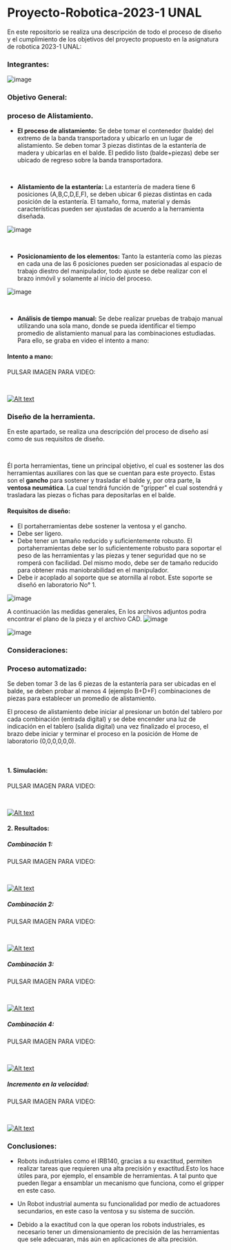 # Proyecto-Robotica-2023-1 UNAL
En este repositorio se realiza una descripción de todo el proceso de diseño y el cumplimiento de los objetivos del proyecto propuesto en la asignatura de robotica 2023-1 UNAL: 

### Integrantes: 
![image](https://github.com/jmedinave/Proyecto-Robotica-2023-1/assets/49196705/457dc984-36b6-4689-b432-bc3989945ab2)




### Objetivo General:

### proceso de Alistamiento.
<ul>
    <li><strong>El proceso de alistamiento:</strong> Se debe tomar el contenedor (balde) del extremo de la banda transportadora y ubicarlo en un lugar de alistamiento. Se deben tomar 3 piezas distintas de la estanter&iacute;a de madera y ubicarlas en el balde. El pedido listo (balde+piezas) debe ser ubicado de regreso sobre la banda transportadora.</li>
  
</ul>

<p><br></p>
<ul>
    <li><strong>Alistamiento de la estanter&iacute;a:</strong> La estanter&iacute;a de madera tiene 6 posiciones (A,B,C,D,E,F), se deben ubicar 6 piezas distintas en cada posici&oacute;n de la estanter&iacute;a. El tama&ntilde;o, forma, material y dem&aacute;s caracter&iacute;sticas pueden ser ajustadas de acuerdo a la herramienta dise&ntilde;ada.</li>


</ul>

![image](https://github.com/jmedinave/Proyecto-Robotica-2023-1/assets/49196705/f61038ea-55e5-4c19-98d6-fc0cbf26cb3d)


<p><br></p>
<ul>
    <li><strong>Posicionamiento de los elementos:</strong> Tanto la estanter&iacute;a como las piezas en cada una de las 6 posiciones pueden ser posicionadas al espacio de trabajo diestro del manipulador, todo ajuste se debe realizar con el brazo inm&oacute;vil y solamente al inicio del proceso.</li>


</ul>

![image](https://github.com/jmedinave/Proyecto-Robotica-2023-1/assets/49196705/4f0bbebf-9837-4f42-962b-5411707e38c5)


<p><br></p>
<ul>
    <li><strong>An&aacute;lisis de tiempo manual:</strong> Se debe realizar pruebas de trabajo manual utilizando una sola mano, donde se pueda identificar el tiempo promedio de alistamiento manual para las combinaciones estudiadas. Para ello, se graba en video el intento a mano:  </li>
</ul>

#### Intento a mano:
<p>
    PULSAR IMAGEN PARA VIDEO:</p>
<p><br></p>

[![Alt text](https://img.youtube.com/vi/vFiJtqvFv7U/0.jpg)](https://www.youtube.com/watch?v=vFiJtqvFv7U)

### Diseño de la herramienta.
En este apartado, se realiza una descripción del proceso de diseño así como de sus requisitos de diseño.
<p><br></p>
<p>&Eacute;l porta herramientas, tiene un principal objetivo, el cual es sostener las dos herramientas auxiliares con las que se cuentan para este proyecto. Estas son el <strong>gancho</strong> para sostener y trasladar el balde y, por otra parte, la <strong>ventosa neum&aacute;tica</strong>. La cual tendr&aacute; funci&oacute;n de &quot;gripper&quot; el cual sostendr&aacute; y trasladara las piezas o fichas para depositarlas en el balde.</p>

#### Requisitos de diseño:
<ul>
    <li>El portaherramientas debe sostener la ventosa y el gancho.</li>
    <li>Debe ser ligero.</li>
    <li>Debe tener un tama&ntilde;o reducido y suficientemente robusto. El portaherramientas debe ser lo suficientemente robusto para soportar el peso de las herramientas y las piezas y tener seguridad que no se romper&aacute; con facilidad. Del mismo modo, debe ser de tama&ntilde;o reducido para obtener m&aacute;s maniobrabilidad en el manipulador.</li>
    <li>Debe ir acoplado al soporte que se atornilla al robot. Este soporte se dise&ntilde;&oacute; en laboratorio No&deg; 1.</li>
</ul>

![image](https://github.com/jmedinave/Proyecto-Robotica-2023-1/assets/49196705/96ef461c-a50a-4fde-95e4-a3234a226a01)

A continuación las medidas generales, En los archivos adjuntos podra encontrar el plano de la pieza y el archivo CAD.
![image](https://github.com/jmedinave/Proyecto-Robotica-2023-1/assets/49196705/1de2328c-c29c-472f-a89b-26366b54cc81)

![image](https://github.com/jmedinave/Proyecto-Robotica-2023-1/assets/49196705/361f08d1-aa19-41c2-8062-c3255894701d)



###  Consideraciones:


### Proceso automatizado:

<p>Se deben tomar 3 de las 6 piezas de la estanter&iacute;a para ser ubicadas en el balde, se deben probar al menos 4 (ejemplo B+D+F) combinaciones de piezas para establecer un promedio de alistamiento.</p>
<p>El proceso de alistamiento debe iniciar al presionar un bot&oacute;n del tablero por cada combinaci&oacute;n (entrada digital) y se debe encender una luz de indicaci&oacute;n en el tablero (salida digital) una vez finalizado el proceso, el brazo debe iniciar y terminar el proceso en la posici&oacute;n de Home de laboratorio (0,0,0,0,0,0).</p>
<p><br></p>



#### 1. Simulación:



<p>
    PULSAR IMAGEN PARA VIDEO:</p>
<p><br></p>

[![Alt text](https://img.youtube.com/vi/6KjO7En3JUI/0.jpg)](https://www.youtube.com/watch?v=6KjO7En3JUI)

#### 2. Resultados:


##### Combinación 1:
<p>
    PULSAR IMAGEN PARA VIDEO:</p>
<p><br></p>

[![Alt text](https://img.youtube.com/vi/-A1WfqrAXSg/0.jpg)](https://www.youtube.com/watch?v=-A1WfqrAXSg)

##### Combinación 2:
<p>
    PULSAR IMAGEN PARA VIDEO:</p>
<p><br></p>

[![Alt text](https://img.youtube.com/vi/lJE3ixzhj00/0.jpg)](https://www.youtube.com/watch?v=lJE3ixzhj00)

##### Combinación 3:
<p>
    PULSAR IMAGEN PARA VIDEO:</p>
<p><br></p>

[![Alt text](https://img.youtube.com/vi/T1-0djskq6s/0.jpg)](https://www.youtube.com/watch?v=T1-0djskq6s)

##### Combinación 4:
<p>
    PULSAR IMAGEN PARA VIDEO:</p>
<p><br></p>

[![Alt text](https://img.youtube.com/vi/SksNIu4N36M/0.jpg)](https://www.youtube.com/watch?v=SksNIu4N36M)

##### Incremento en la velocidad:
<p>
    PULSAR IMAGEN PARA VIDEO:</p>
<p><br></p>

[![Alt text](https://img.youtube.com/vi/9GWeYfzFmc0/0.jpg)](https://www.youtube.com/watch?v=9GWeYfzFmc0)



### Conclusiones:

- Robots industriales como el IRB140, gracias a su exactitud, permiten realizar tareas que requieren una alta precisión y exactitud.Esto los hace útiles para, por ejemplo, el ensamble de herramientas. A tal punto que pueden llegar a ensamblar un mecanismo que funciona, como el gripper en este caso.
  
- Un Robot industrial aumenta su funcionalidad por medio de actuadores secundarios, en este caso la ventosa y su sistema de succión.
  
- Debido a la exactitud con la que operan los robots industriales, es necesario tener un dimensionamiento de precisión de las herramientas que sele adecuaran, más aún en aplicaciones de alta precisión.
